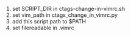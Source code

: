 1. set SCRIPT_DIR in ctags-change-in-vimrc.sh
2. set vim_path in ctags_change_in_vimrc.py
3. add this script path to $PATH
4. set filereadable in .vimrc
